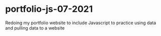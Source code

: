 # portfolio-js-07-2021
Redoing my portfolio website to include Javascript to practice using data and pulling data to a website
